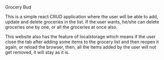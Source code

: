 Grocery Bud

This is a simple react CRUD application where the user will be able to add, update and delete groceries in the list. If the user wants, he/she can delete groceries one by one, or all the groceries at once also.

This website also has the feature of localstorage which means if the user close the tab after adding some items to the grocery list and then reopen it again, or reload the browser, then, all the items added by the user will not get removed, it will stay as it is.

